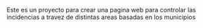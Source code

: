Este es un proyecto para crear una pagina web para controlar las incidencias a travez de distintas areas basadas en los municipios

